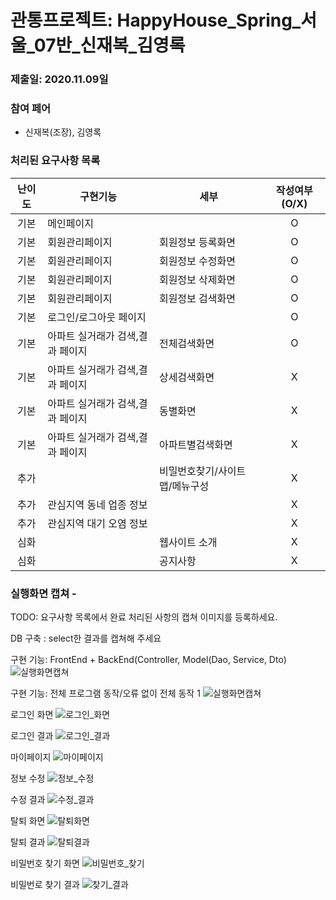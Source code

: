 # 관통프로젝트: HappyHouse_Spring_서울_07반_신재복_김영록
### 제출일: 2020.11.09일

### 참여 페어
- 신재복(조장), 김영록

### 처리된 요구사항 목록
  
|난이도|구현기능|세부|작성여부(O/X)|
|:---:|---|---|:---:|
|기본|메인페이지||O|
|기본|회원관리페이지|회원정보 등록화면|O|
|기본|회원관리페이지|회원정보 수정화면|O|
|기본|회원관리페이지|회원정보 삭제화면|O|
|기본|회원관리페이지|회원정보 검색화면|O|
|기본|로그인/로그아웃 페이지||O|
|기본|아파트 실거래가 검색,결과 페이지|전체검색화면|O|
|기본|아파트 실거래가 검색,결과 페이지|상세검색화면|X|
|기본|아파트 실거래가 검색,결과 페이지|동별화면|X|
|기본|아파트 실거래가 검색,결과 페이지|아파트별검색화면|X|
|추가||비밀번호찾기/사이트맵/메뉴구성|X|
|추가|관심지역 동네 업종 정보||X|
|추가|관심지역 대기 오염 정보||X|
|심화||웹사이트 소개|X|
|심화||공지사항|X|


### 실행화면 캡쳐 - 
TODO: 요구사항 목록에서 완료 처리된 사항의 캡쳐 이미지를 등록하세요.

DB 구축 : select한 결과를 캡쳐해 주세요

구현 기능: FrontEnd + BackEnd(Controller, Model(Dao, Service, Dto)
![실행화면캡쳐](./화면캡쳐/화면캡쳐_0001_주택정보_web.png)

구현 기능: 전체 프로그램 동작/오류 없이 전체 동작 1
![실행화면캡쳐](./화면캡쳐/화면캡쳐_Main화면_web.png)

로그인 화면
![로그인_화면](/uploads/d9b1791c6e547f8835e262bd1a046407/로그인_화면.PNG)

로그인 결과
![로그인_결과](/uploads/2ae53298bf2e3354bc762cdddf383821/로그인_결과.PNG)

마이페이지
![마이페이지](/uploads/80513286fda53cbe499a8eba8b029fb5/마이페이지.PNG)

정보 수정
![정보_수정](/uploads/670fada9913df56af6b9579048a061f3/정보_수정.PNG)

수정 결과
![수정_결과](/uploads/234af094e1246d384e02078663c33977/수정_결과.PNG)

탈퇴 화면
![탈퇴화면](/uploads/4388e05919a0f491c81a1d5f2004e259/탈퇴화면.PNG)

탈퇴 결과
![탈퇴결과](/uploads/2f872970e12dbe45f5ae19bcef8ce289/탈퇴결과.PNG)

비밀번호 찾기 화면
![비밀번호_찾기](/uploads/cfab7e741cf4739fe5cd21289e73c36f/비밀번호_찾기.PNG)

비밀번로 찾기 결과
![찾기_결과](/uploads/9af52550aa5f5a4e336151731ccf708b/찾기_결과.PNG)